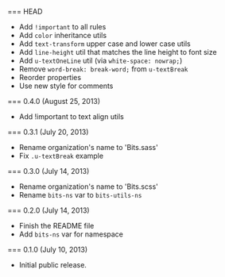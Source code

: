 === HEAD

* Add `!important` to all rules
* Add `color` inheritance utils
* Add `text-transform` upper case and lower case utils
* Add `line-height` util that matches the line height to font size
* Add `u-textOneLine` util (via `white-space: nowrap;`)
* Remove `word-break: break-word;` from `u-textBreak`
* Reorder properties
* Use new style for comments

=== 0.4.0 (August 25, 2013)

* Add !important to text align utils

=== 0.3.1 (July 20, 2013)

* Rename organization's name to 'Bits.sass'
* Fix `.u-textBreak` example

=== 0.3.0 (July 14, 2013)

* Rename organization's name to 'Bits.scss'
* Rename `bits-ns` var to `bits-utils-ns`

=== 0.2.0 (July 14, 2013)

* Finish the README file
* Add `bits-ns` var for namespace

=== 0.1.0 (July 10, 2013)

* Initial public release.